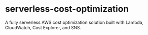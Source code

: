 # serverless-cost-optimization
A fully serverless AWS cost optimization solution built with Lambda, CloudWatch, Cost Explorer, and SNS.

